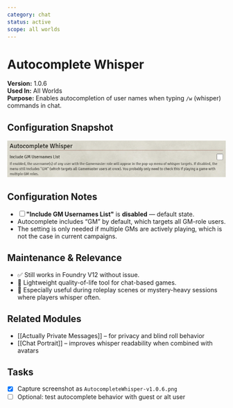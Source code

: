 ```yaml
---
category: chat
status: active
scope: all worlds
---
```


# Autocomplete Whisper

**Version:** 1.0.6  
**Used In:** All Worlds  
**Purpose:** Enables autocompletion of user names when typing `/w` (whisper) commands in chat.

## Configuration Snapshot

![Autocomplete Whisper Settings v1.0.6](./AutocompleteWhisper-v1.0.6.png)

## Configuration Notes

- ☐ **"Include GM Usernames List"** is **disabled** — default state.
- Autocomplete includes “GM” by default, which targets all GM-role users.
- The setting is only needed if multiple GMs are actively playing, which is not the case in current campaigns.

## Maintenance & Relevance

- ✅ Still works in Foundry V12 without issue.
- 💬 Lightweight quality-of-life tool for chat-based games.
- 🧭 Especially useful during roleplay scenes or mystery-heavy sessions where players whisper often.

## Related Modules

- [[Actually Private Messages]] – for privacy and blind roll behavior
- [[Chat Portrait]] – improves whisper readability when combined with avatars

## Tasks

- [x] Capture screenshot as `AutocompleteWhisper-v1.0.6.png`
- [ ] Optional: test autocomplete behavior with guest or alt user
